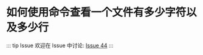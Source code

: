 # 如何使用命令查看一个文件有多少字符以及多少行



::: tip Issue 
 欢迎在 Issue 中讨论: [Issue 44](https://github.com/shfshanyue/Daily-Question/issues/44) 
:::

